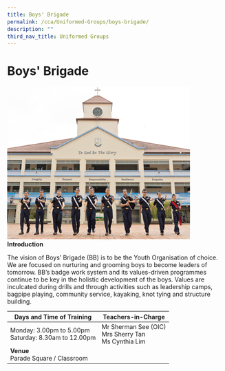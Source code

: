 ```yaml
---
title: Boys' Brigade
permalink: /cca/Uniformed-Groups/boys-brigade/
description: ""
third_nav_title: Uniformed Groups
---
```

# **Boys' Brigade**

![](/images/boysbrigade1.png)
**Introduction**

The vision of Boys’ Brigade (BB) is to be the Youth Organisation of choice. We are focused on nurturing and grooming boys to become leaders of tomorrow. BB’s badge work system and its values-driven programmes continue to be key in the holistic development of the boys. Values are inculcated during drills and through activities such as leadership camps, bagpipe playing, community service, kayaking, knot tying and structure building.



|Days and Time of Training|**Teachers-in-Charge** | 
| -------- | -------- | 
|Monday: 3.00pm to 5.00pm  <br>Saturday: 8.30am to 12.00pm| Mr Sherman See (OIC)<br>Mrs Sherry Tan <br>Ms Cynthia Lim |
|**Venue** <br>Parade Square / Classroom||




